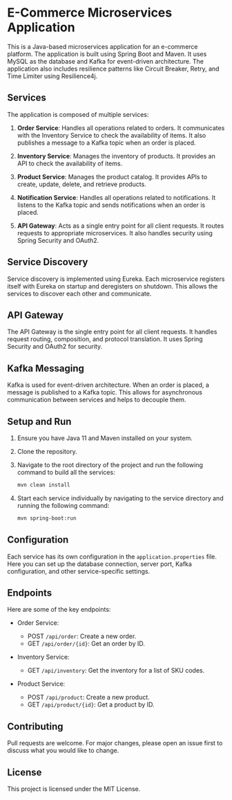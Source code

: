 # E-Commerce Microservices Application

This is a Java-based microservices application for an e-commerce platform. The application is built using Spring Boot and Maven. It uses MySQL as the database and Kafka for event-driven architecture. The application also includes resilience patterns like Circuit Breaker, Retry, and Time Limiter using Resilience4j.

## Services

The application is composed of multiple services:

1. **Order Service**: Handles all operations related to orders. It communicates with the Inventory Service to check the availability of items. It also publishes a message to a Kafka topic when an order is placed.

2. **Inventory Service**: Manages the inventory of products. It provides an API to check the availability of items.

3. **Product Service**: Manages the product catalog. It provides APIs to create, update, delete, and retrieve products.

4. **Notification Service**: Handles all operations related to notifications. It listens to the Kafka topic and sends notifications when an order is placed.

5. **API Gateway**: Acts as a single entry point for all client requests. It routes requests to appropriate microservices. It also handles security using Spring Security and OAuth2.

## Service Discovery

Service discovery is implemented using Eureka. Each microservice registers itself with Eureka on startup and deregisters on shutdown. This allows the services to discover each other and communicate.

## API Gateway

The API Gateway is the single entry point for all client requests. It handles request routing, composition, and protocol translation. It uses Spring Security and OAuth2 for security.

## Kafka Messaging

Kafka is used for event-driven architecture. When an order is placed, a message is published to a Kafka topic. This allows for asynchronous communication between services and helps to decouple them.

## Setup and Run

1. Ensure you have Java 11 and Maven installed on your system.

2. Clone the repository.

3. Navigate to the root directory of the project and run the following command to build all the services:

    ```bash
    mvn clean install
    ```

4. Start each service individually by navigating to the service directory and running the following command:

    ```bash
    mvn spring-boot:run
    ```

## Configuration

Each service has its own configuration in the `application.properties` file. Here you can set up the database connection, server port, Kafka configuration, and other service-specific settings.

## Endpoints

Here are some of the key endpoints:

- Order Service:
  - POST `/api/order`: Create a new order.
  - GET `/api/order/{id}`: Get an order by ID.

- Inventory Service:
  - GET `/api/inventory`: Get the inventory for a list of SKU codes.

- Product Service:
  - POST `/api/product`: Create a new product.
  - GET `/api/product/{id}`: Get a product by ID.

## Contributing

Pull requests are welcome. For major changes, please open an issue first to discuss what you would like to change.

## License

This project is licensed under the MIT License.
